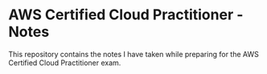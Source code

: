 # AWS Certified Cloud Practitioner - Notes

This repository contains the notes I have taken while preparing for the AWS Certified Cloud Practitioner exam.
